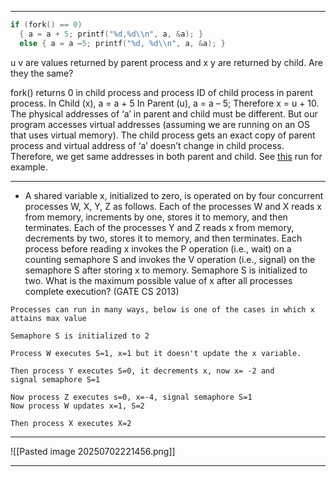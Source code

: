 ___
```cpp
if (fork() == 0)
  { a = a + 5; printf("%d,%d\\n", a, &a); }
  else { a = a –5; printf("%d, %d\\n", a, &a); } 

```
u v are values returned by parent process and x y are returned by child. Are they the same?

fork() returns 0 in child process and process ID of child process in parent process. In Child (x), a = a + 5 In Parent (u), a = a – 5; Therefore x = u + 10. The physical addresses of ‘a’ in parent and child must be different. But our program accesses virtual addresses (assuming we are running on an OS that uses virtual memory). The child process gets an exact copy of parent process and virtual address of ‘a’ doesn’t change in child process. Therefore, we get same addresses in both parent and child. See [this](http://ideone.com/ckhWR) run for example.
___
 - A shared variable x, initialized to zero, is operated on by four concurrent processes W, X, Y, Z as follows. Each of the processes W and X reads x from memory, increments by one, stores it to memory, and then terminates. Each of the processes Y and Z reads x from memory, decrements by two, stores it to memory, and then terminates. Each process before reading x invokes the P operation (i.e., wait) on a counting semaphore S and invokes the V operation (i.e., signal) on the semaphore S after storing x to memory. Semaphore S is initialized to two. What is the maximum possible value of x after all processes complete execution? (GATE CS 2013)
 ```
 Processes can run in many ways, below is one of the cases in which x attains max value

Semaphore S is initialized to 2

Process W executes S=1, x=1 but it doesn't update the x variable.

Then process Y executes S=0, it decrements x, now x= -2 and 
signal semaphore S=1

Now process Z executes s=0, x=-4, signal semaphore S=1
Now process W updates x=1, S=2

Then process X executes X=2
```

___   
![[Pasted image 20250702221456.png]]
___
 